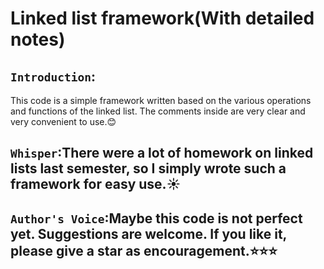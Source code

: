 # Linked list framework(With detailed notes)
## `Introduction`:
This code is a simple framework written based on the various operations and functions of the linked list. The comments inside are very clear and very convenient to use.:blush:
## `Whisper`:There were a lot of homework on linked lists last semester, so I simply wrote such a framework for easy use.:sunny:
## `Author's Voice`:Maybe this code is not perfect yet. Suggestions are welcome. If you like it, please give a star as encouragement.:star::star::star:
